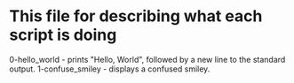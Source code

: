 # This file for describing what each script is doing

0-hello\_world - prints "Hello, World", followed by a new line to the standard output.
1-confuse\_smiley - displays a confused smiley.
